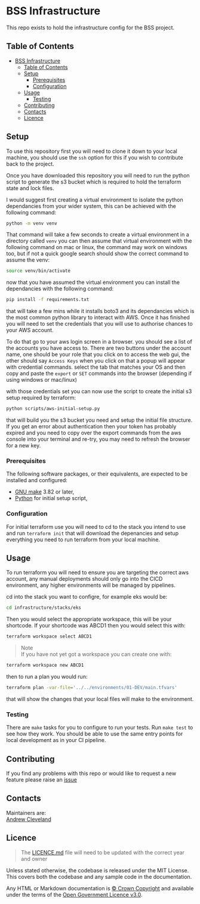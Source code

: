 # BSS Infrastructure

This repo exists to hold the infrastructure config for the BSS project.

## Table of Contents

- [BSS Infrastructure](#bss-infrastructure)
  - [Table of Contents](#table-of-contents)
  - [Setup](#setup)
    - [Prerequisites](#prerequisites)
    - [Configuration](#configuration)
  - [Usage](#usage)
    - [Testing](#testing)
  - [Contributing](#contributing)
  - [Contacts](#contacts)
  - [Licence](#licence)

## Setup

To use this repository first you will need to clone it down to your local machine, you should use the `ssh` option for this if you wish to contribute back to the project.

Once you have downloaded this repository you will need to run the python script to generate the s3 bucket which is required to hold the terraform state and lock files.

I would suggest first creating a virtual environment to isolate the python dependancies from your wider system, this can be achieved with the following command:

```bash
python -m venv venv
```

That command will take a few seconds to create a virtual environment in a directory called `venv` you can then assume that virtual environment with the following command on mac or linux, the command may work on windows too, but if not a quick google search should show the correct command to assume the venv:

```bash
source venv/bin/activate
```

now that you have assumed the virtual environment you can install the dependancies with the following command:

```bash
pip install -f requirements.txt
```

that will take a few mins while it installs boto3 and its dependancies which is the most common python library to interact with AWS. Once it has finished you will need to set the credentials that you will use to authorise chances to your AWS account.

To do that go to your aws login screen in a browser. you should see a list of the accounts you have access to. There are two buttons under the account name, one should be your role that you click on to access the web gui, the other should say `Access Keys` when you click on that a popup will appear with credential commands. select the tab that matches your OS and then copy and paste the `export` or `SET` commands into the browser (depending if using windows or mac/linux)

with those credentials set you can now use the script to create the initial s3 setup required by terraform:

```bash
python scripts/aws-initial-setup.py
```

that will build you the s3 bucket you need and setup the initial file structure. If you get an error about authentication then your token has probably expired and you need to copy over the export commands from the aws console into your terminal and re-try, you may need to refresh the browser for a new key.

### Prerequisites

The following software packages, or their equivalents, are expected to be installed and configured:

- [GNU make](https://www.gnu.org/software/make/) 3.82 or later,
- [Python](https://www.python.org/) for initial setup script,

### Configuration

For initial terraform use you will need to cd to the stack you intend to use and run `terraform init` that will download the depenancies and setup everything you need to run terraform from your local machine.

## Usage

To run terraform you will need to ensure you are targeting the correct aws account, any manual deployments should only go into the CICD environment, any higher environments will be managed by pipelines.

cd into the stack you want to configre, for example eks would be:

```bash
cd infrastructure/stacks/eks
```

Then you would select the appropriate workspace, this will be your shortcode. If your shortcode was ABCD1 then you would select this with:

```bash
terraform workspace select ABCD1
```

> Note \
> If you have not yet got a workspace you can create one with:

```bash
terraform workspace new ABCD1
```

then to run a plan you would run:

```bash
terraform plan -var-file='../../environments/01-DEV/main.tfvars'
```

that will show the changes that your local files will make to the environment.

### Testing

There are `make` tasks for you to configure to run your tests. Run `make test` to see how they work. You should be able to use the same entry points for local development as in your CI pipeline.

## Contributing

If you find any problems with this repo or would like to request a new feature please raise an [issue](https://github.com/NHSDigital/screening-terraform-bss/issues)

## Contacts

Maintainers are:\
[Andrew Cleveland](https://github.com/andrew-cleveland)

## Licence

> The [LICENCE.md](./LICENCE.md) file will need to be updated with the correct year and owner

Unless stated otherwise, the codebase is released under the MIT License. This covers both the codebase and any sample code in the documentation.

Any HTML or Markdown documentation is [© Crown Copyright](https://www.nationalarchives.gov.uk/information-management/re-using-public-sector-information/uk-government-licensing-framework/crown-copyright/) and available under the terms of the [Open Government Licence v3.0](https://www.nationalarchives.gov.uk/doc/open-government-licence/version/3/).
